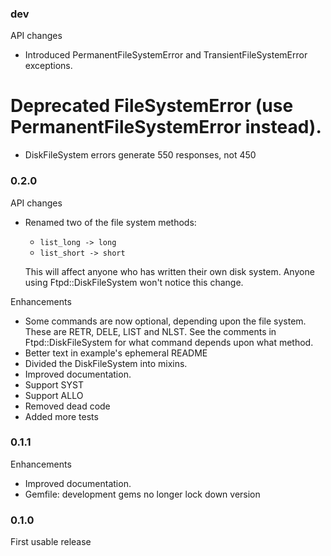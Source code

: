 ### dev

API changes
* Introduced PermanentFileSystemError and TransientFileSystemError exceptions.
# Deprecated FileSystemError (use PermanentFileSystemError instead).
* DiskFileSystem errors generate 550 responses, not 450

### 0.2.0

API changes

* Renamed two of the file system methods:

  * `list_long -> long`
  * `list_short -> short`

  This will affect anyone who has written their own disk system.
  Anyone using Ftpd::DiskFileSystem won't notice this change.

Enhancements

* Some commands are now optional, depending upon the file system.
  These are RETR, DELE, LIST and NLST.  See the comments in
  Ftpd::DiskFileSystem for what command depends upon what method.
* Better text in example's ephemeral README
* Divided the DiskFileSystem into mixins.
* Improved documentation.
* Support SYST
* Support ALLO
* Removed dead code
* Added more tests

### 0.1.1

Enhancements

* Improved documentation.
* Gemfile: development gems no longer lock down version

### 0.1.0

First usable release
